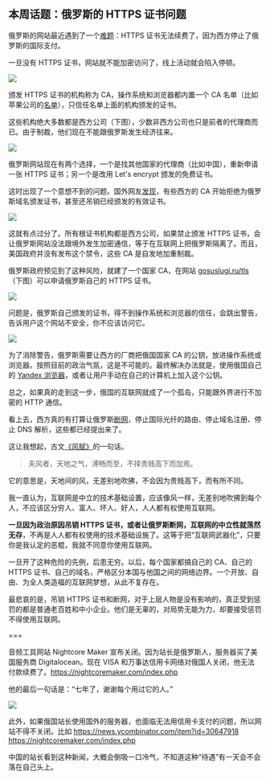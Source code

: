## 本周话题：俄罗斯的 HTTPS 证书问题

俄罗斯的网站最近遇到了一个[难题](https://www.bleepingcomputer.com/news/security/russia-creates-its-own-tls-certificate-authority-to-bypass-sanctions/)：HTTPS 证书无法续费了，因为西方停止了俄罗斯的国际支付。

一旦没有 HTTPS 证书，网站就不能加密访问了，线上活动就会陷入停顿。

![](https://cdn.beekka.com/blogimg/asset/202203/bg2022031102.webp)

颁发 HTTPS 证书的机构称为 CA，操作系统和浏览器都内置一个 CA 名单（比如苹果公司的[名单](https://support.apple.com/en-us/HT212140)），只信任名单上面的机构颁发的证书。

这些机构绝大多数都是西方公司（下图），少数非西方公司也只是前者的代理商而已。由于制裁，他们现在不能跟俄罗斯发生经济往来。

![](https://cdn.beekka.com/blogimg/asset/202203/bg2022031103.webp)

俄罗斯网站现在有两个选择，一个是找其他国家的代理商（比如中国），重新申请一张 HTTPS 证书；另一个是改用 Let's encrypt 颁发的免费证书。

这时出现了一个意想不到的问题。国外网友[发现](https://twitter.com/Scott_Helme/status/1502204103132393472)，有些西方的 CA 开始拒绝为俄罗斯域名颁发证书，甚至还吊销已经颁发的有效证书。

![](https://cdn.beekka.com/blogimg/asset/202203/bg2022031105.webp)

这就有点过分了。所有根证书机构都是西方公司，如果禁止颁发 HTTPS 证书，会让俄罗斯网站没法跟境外发生加密通信，等于在互联网上把俄罗斯隔离了。而且，美国政府并没有发布这个禁令，这些 CA 是自发地加重制裁。

俄罗斯政府预见到了这种风险，就建了一个国家 CA，在网站 [gosuslugi.ru/tls](https://www.gosuslugi.ru/tls)（下图）可以申请俄罗斯自己的 HTTPS 证书。

![](https://cdn.beekka.com/blogimg/asset/202203/bg2022031106.webp)

问题是，俄罗斯自己颁发的证书，得不到操作系统和浏览器的信任，会跳出警告，告诉用户这个网站不安全，你不应该访问它。

![](https://cdn.beekka.com/blogimg/asset/202203/bg2022031107.webp)

为了消除警告，俄罗斯需要让西方的厂商把俄国国家 CA 的公钥，放进操作系统或浏览器。按照目前的政治气氛，这是不可能的。最终解决办法就是，使用俄国自己的 [Yandex 浏览器](https://browser.yandex.com/)，或者让用户手动在自己的计算机上加入这个公钥。

总之，如果真的走到这一步，俄国的互联网就成了一个孤岛，只能跟外界进行不加密的 HTTP 通信。

看上去，西方真的有打算让俄罗斯[断网](https://t.cj.sina.com.cn/articles/view/1686546714/6486a91a02001mg1o)，停止国际光纤的路由、停止域名注册、停止 DNS 解析，这些都已经提出来了。

这让我想起，古文[《风赋》](https://baike.baidu.com/item/%E9%A3%8E%E8%B5%8B/2482215)的一句话。

> 夫风者，天地之气，溥畅而至，不择贵贱高下而加焉。

它的意思是，天地间的风，无差别地吹拂，不会因为贵贱高下，而有所不同。

我一直认为，互联网是中立的技术基础设置，应该像风一样，无差别地吹拂到每个人，不应该区分穷人、富人、坏人、好人，人人都有权使用互联网。

**一旦因为政治原因吊销 HTTPS 证书，或者让俄罗斯断网，互联网的中立性就荡然无存**，不再是人人都有权使用的技术基础设施了。这等于把“互联网武器化”，只要你是我认定的恶棍，我就不同意你使用互联网。

一旦开了这种危险的先例，后患无穷。以后，每个国家都搞自己的 CA、自己的 HTTPS 证书、自己的域名，严格区分本国与他国之间的网络边界。一个开放、自由、为全人类造福的互联网梦想，从此不复存在。

最悲哀的是，吊销 HTTPS 证书和断网，对于上层人物是没有影响的，真正受到惩罚的都是普通老百姓和中小企业。他们是无辜的，对局势无能为力，却要接受惩罚不得使用互联网。

===


音频工具网站 Nightcore Maker 宣布关闭。因为站长是俄罗斯人，服务器买了美国服务商 Digitalocean。现在 VISA 和万事达信用卡网络对俄国人关闭，他无法付款续费了。https://nightcoremaker.com/index.php

他的最后一句话是：“七年了，谢谢每个用过它的人。”

![](https://cdn.beekka.com/blogimg/asset/202203/bg2022031201.webp)

此外，如果俄国站长使用国外的服务器，也面临无法用信用卡支付的问题，所以网站不得不关闭。比如 https://news.ycombinator.com/item?id=30647918 https://nightcoremaker.com/index.php

中国的站长看到这种新闻，大概会倒吸一口冷气，不知道这种“待遇”有一天会不会落在自己头上。